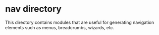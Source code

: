 nav directory
=============

This directory contains modules that are useful for generating
navigation elements such as menus, breadcrumbs, wizards, etc.
